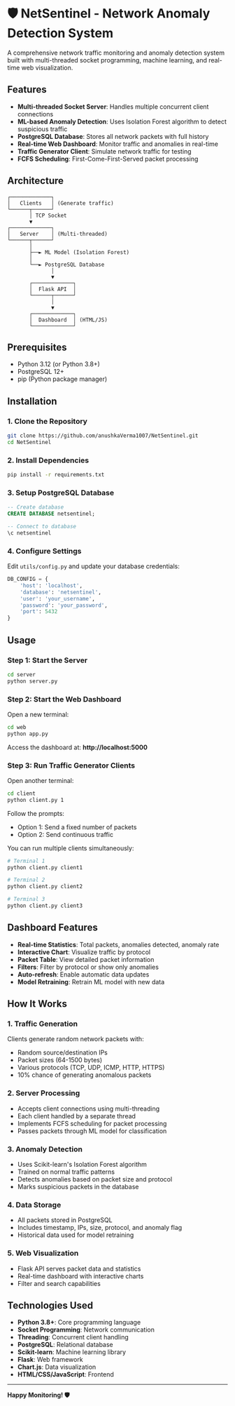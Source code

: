 # 🛡️ NetSentinel - Network Anomaly Detection System

A comprehensive network traffic monitoring and anomaly detection system built with multi-threaded socket programming, machine learning, and real-time web visualization.

## Features

- **Multi-threaded Socket Server**: Handles multiple concurrent client connections
- **ML-based Anomaly Detection**: Uses Isolation Forest algorithm to detect suspicious traffic
- **PostgreSQL Database**: Stores all network packets with full history
- **Real-time Web Dashboard**: Monitor traffic and anomalies in real-time
- **Traffic Generator Client**: Simulate network traffic for testing
- **FCFS Scheduling**: First-Come-First-Served packet processing

## Architecture

```
┌─────────────┐
│   Clients   │ (Generate traffic)
└──────┬──────┘
       │ TCP Socket
       ▼
┌─────────────┐
│   Server    │ (Multi-threaded)
└──────┬──────┘
       │
       ├──► ML Model (Isolation Forest)
       │
       └──► PostgreSQL Database
              │
              ▼
       ┌─────────────┐
       │  Flask API  │
       └──────┬──────┘
              │
              ▼
       ┌─────────────┐
       │  Dashboard  │ (HTML/JS)
       └─────────────┘
```

## Prerequisites

- Python 3.12 (or Python 3.8+)
- PostgreSQL 12+
- pip (Python package manager)

## Installation

### 1. Clone the Repository

```bash
git clone https://github.com/anushkaVerma1007/NetSentinel.git
cd NetSentinel
```

### 2. Install Dependencies

```bash
pip install -r requirements.txt
```

### 3. Setup PostgreSQL Database

```sql
-- Create database
CREATE DATABASE netsentinel;

-- Connect to database
\c netsentinel

```

### 4. Configure Settings

Edit `utils/config.py` and update your database credentials:

```python
DB_CONFIG = {
    'host': 'localhost',
    'database': 'netsentinel',
    'user': 'your_username',
    'password': 'your_password',
    'port': 5432
}
```

## Usage

### Step 1: Start the Server

```bash
cd server
python server.py
```

### Step 2: Start the Web Dashboard

Open a new terminal:

```bash
cd web
python app.py
```

Access the dashboard at: **http://localhost:5000**

### Step 3: Run Traffic Generator Clients

Open another terminal:

```bash
cd client
python client.py 1
```

Follow the prompts:
- Option 1: Send a fixed number of packets
- Option 2: Send continuous traffic

You can run multiple clients simultaneously:

```bash
# Terminal 1
python client.py client1

# Terminal 2
python client.py client2

# Terminal 3
python client.py client3
```

##  Dashboard Features

- **Real-time Statistics**: Total packets, anomalies detected, anomaly rate
- **Interactive Chart**: Visualize traffic by protocol
- **Packet Table**: View detailed packet information
- **Filters**: Filter by protocol or show only anomalies
- **Auto-refresh**: Enable automatic data updates
- **Model Retraining**: Retrain ML model with new data

##  How It Works

### 1. Traffic Generation
Clients generate random network packets with:
- Random source/destination IPs
- Packet sizes (64-1500 bytes)
- Various protocols (TCP, UDP, ICMP, HTTP, HTTPS)
- 10% chance of generating anomalous packets

### 2. Server Processing
- Accepts client connections using multi-threading
- Each client handled by a separate thread
- Implements FCFS scheduling for packet processing
- Passes packets through ML model for classification

### 3. Anomaly Detection
- Uses Scikit-learn's Isolation Forest algorithm
- Trained on normal traffic patterns
- Detects anomalies based on packet size and protocol
- Marks suspicious packets in the database

### 4. Data Storage
- All packets stored in PostgreSQL
- Includes timestamp, IPs, size, protocol, and anomaly flag
- Historical data used for model retraining

### 5. Web Visualization
- Flask API serves packet data and statistics
- Real-time dashboard with interactive charts
- Filter and search capabilities


##  Technologies Used

- **Python 3.8+**: Core programming language
- **Socket Programming**: Network communication
- **Threading**: Concurrent client handling
- **PostgreSQL**: Relational database
- **Scikit-learn**: Machine learning library
- **Flask**: Web framework
- **Chart.js**: Data visualization
- **HTML/CSS/JavaScript**: Frontend

---

**Happy Monitoring! 🛡️**
